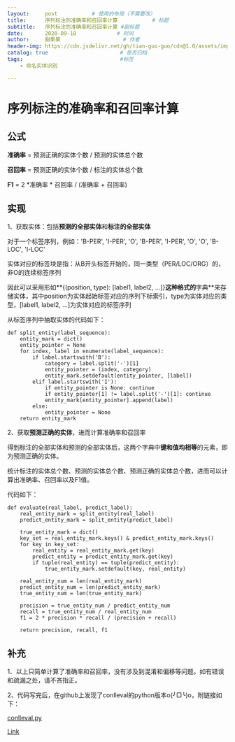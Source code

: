 ```yaml
---
layout:     post           # 使用的布局（不需要改）
title:      序列标注的准确率和召回率计算           # 标题 
subtitle:   序列标注的准确率和召回率计算 #副标题
date:       2020-09-18             # 时间
author:     甜果果                    # 作者
header-img: https://cdn.jsdelivr.net/gh/tian-guo-guo/cdn@1.0/assets/img/post-bg-coffee.jpeg    #背景图片
catalog: true                       # 是否归档
tags:                               #标签
    - 命名实体识别

---
```


# 序列标注的准确率和召回率计算

## 公式

**准确率** = 预测正确的实体个数 / 预测的实体总个数

**召回率** = 预测正确的实体个数 / 标注的实体总个数

**F1** = 2 *准确率 * 召回率 / (准确率 + 召回率)

## 实现

1、获取实体：包括**预测的全部实体**和**标注的全部实体**

对于一个标签序列，例如：'B-PER', 'I-PER', 'O', 'B-PER', 'I-PER', 'O', 'O', 'B-LOC', 'I-LOC'

实体对应的标签块是指：从B开头标签开始的，同一类型（PER/LOC/ORG）的，非O的连续标签序列

因此可以采用形如**{(position, type): [label1, label2, ...]}**这种格式的**字典**来存储实体，其中position为实体起始标签对应的序列下标索引，type为实体对应的类型，[label1, label2, ...]为实体对应的标签序列

从标签序列中抽取实体的代码如下：

```cython
def split_entity(label_sequence):
    entity_mark = dict()
    entity_pointer = None
    for index, label in enumerate(label_sequence):
        if label.startswith('B'):
            category = label.split('-')[1]
            entity_pointer = (index, category)
            entity_mark.setdefault(entity_pointer, [label])
        elif label.startswith('I'):
            if entity_pointer is None: continue
            if entity_pointer[1] != label.split('-')[1]: continue
            entity_mark[entity_pointer].append(label)
        else:
            entity_pointer = None
    return entity_mark
```

2、获取**预测正确的实体**，进而计算准确率和召回率

得到标注的全部实体和预测的全部实体后，这两个字典中**键和值均相等**的元素，即为预测正确的实体。

统计标注的实体总个数、预测的实体总个数、预测正确的实体总个数，进而可以计算出准确率、召回率以及F1值。

代码如下：

```cython
def evaluate(real_label, predict_label):
    real_entity_mark = split_entity(real_label)
    predict_entity_mark = split_entity(predict_label)

    true_entity_mark = dict()
    key_set = real_entity_mark.keys() & predict_entity_mark.keys()
    for key in key_set:
        real_entity = real_entity_mark.get(key)
        predict_entity = predict_entity_mark.get(key)
        if tuple(real_entity) == tuple(predict_entity):
            true_entity_mark.setdefault(key, real_entity)

    real_entity_num = len(real_entity_mark)
    predict_entity_num = len(predict_entity_mark)
    true_entity_num = len(true_entity_mark)

    precision = true_entity_num / predict_entity_num
    recall = true_entity_num / real_entity_num
    f1 = 2 * precision * recall / (precision + recall)

    return precision, recall, f1
```

## 补充

1、以上只简单计算了准确率和召回率，没有涉及到混淆和偏移等问题。如有错误和疏漏之处，请不吝指正。

2、代码写完后，在github上发现了conlleval的python版本o(╯□╰)o，附链接如下：

[conlleval.py](https://link.zhihu.com/?target=https%3A//github.com/spyysalo/conlleval.py/blob/master/conlleval.py)

[Link](https://zhuanlan.zhihu.com/p/56582082)